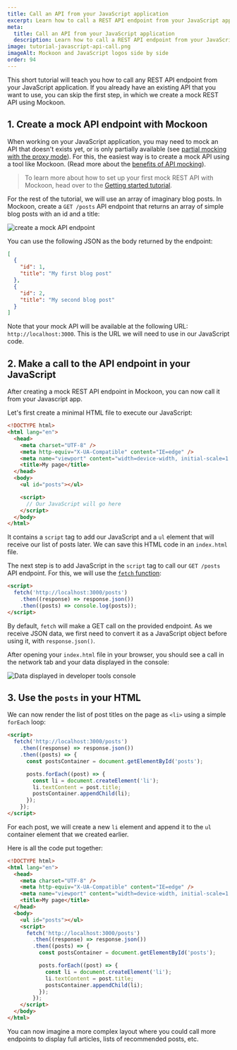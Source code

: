 ```yaml
---
title: Call an API from your JavaScript application
excerpt: Learn how to call a REST API endpoint from your JavaScript application and mock it using Mockoon API mocking tools
meta:
  title: Call an API from your JavaScript application
  description: Learn how to call a REST API endpoint from your JavaScript application and mock it using Mockoon API mocking tools
image: tutorial-javascript-api-call.png
imageAlt: Mockoon and JavaScript logos side by side
order: 94
---
```


This short tutorial will teach you how to call any REST API endpoint from your JavaScript application. If you already have an existing API that you want to use, you can skip the first step, in which we create a mock REST API using Mockoon.

## 1. Create a mock API endpoint with Mockoon

When working on your JavaScript application, you may need to mock an API that doesn't exists yet, or is only partially available (see [partial mocking with the proxy mode](docs:proxy-mode)). For this, the easiest way is to create a mock API using a tool like Mockoon. (Read more about the [benefits of API mocking](/use-cases/)).

> To learn more about how to set up your first mock REST API with Mockoon, head over to the [Getting started tutorial](tutorials:getting-started).

For the rest of the tutorial, we will use an array of imaginary blog posts. In Mockoon, create a `GET /posts` API endpoint that returns an array of simple blog posts with an id and a title:

![create a mock API endpoint](/images/tutorials/blog-posts-mock-endpoint.png)

You can use the following JSON as the body returned by the endpoint:

```json
[
  {
    "id": 1,
    "title": "My first blog post"
  },
  {
    "id": 2,
    "title": "My second blog post"
  }
]
```

Note that your mock API will be available at the following URL: `http://localhost:3000`. This is the URL we will need to use in our JavaScript code.

## 2. Make a call to the API endpoint in your JavaScript

After creating a mock REST API endpoint in Mockoon, you can now call it from your Javascript app.

Let's first create a minimal HTML file to execute our JavaScript:

```html
<!DOCTYPE html>
<html lang="en">
  <head>
    <meta charset="UTF-8" />
    <meta http-equiv="X-UA-Compatible" content="IE=edge" />
    <meta name="viewport" content="width=device-width, initial-scale=1.0" />
    <title>My page</title>
  </head>
  <body>
    <ul id="posts"></ul>

    <script>
      // Our JavaScript will go here
    </script>
  </body>
</html>
```

It contains a `script` tag to add our JavaScript and a `ul` element that will receive our list of posts later.
We can save this HTML code in an `index.html` file.

The next step is to add JavaScript in the `script` tag to call our `GET /posts` API endpoint. For this, we will use the [`fetch` function](https://developer.mozilla.org/en-US/docs/Web/API/Fetch_API/Using_Fetch):

```html
<script>
  fetch('http://localhost:3000/posts')
    .then((response) => response.json())
    .then((posts) => console.log(posts));
</script>
```

By default, `fetch` will make a GET call on the provided endpoint. As we receive JSON data, we first need to convert it as a JavaScript object before using it, with `response.json()`.

After opening your `index.html` file in your browser, you should see a call in the network tab and your data displayed in the console:

![Data displayed in developer tools console](/images/tutorials/javascript-api-call/javascript-data-console.png)

## 3. Use the `posts` in your HTML

We can now render the list of post titles on the page as `<li>` using a simple `forEach` loop:

```html
<script>
  fetch('http://localhost:3000/posts')
    .then((response) => response.json())
    .then((posts) => {
      const postsContainer = document.getElementById('posts');

      posts.forEach((post) => {
        const li = document.createElement('li');
        li.textContent = post.title;
        postsContainer.appendChild(li);
      });
    });
</script>
```

For each post, we will create a new `li` element and append it to the `ul` container element that we created earlier.

Here is all the code put together:

```html
<!DOCTYPE html>
<html lang="en">
  <head>
    <meta charset="UTF-8" />
    <meta http-equiv="X-UA-Compatible" content="IE=edge" />
    <meta name="viewport" content="width=device-width, initial-scale=1.0" />
    <title>My page</title>
  </head>
  <body>
    <ul id="posts"></ul>
    <script>
      fetch('http://localhost:3000/posts')
        .then((response) => response.json())
        .then((posts) => {
          const postsContainer = document.getElementById('posts');

          posts.forEach((post) => {
            const li = document.createElement('li');
            li.textContent = post.title;
            postsContainer.appendChild(li);
          });
        });
    </script>
  </body>
</html>
```

You can now imagine a more complex layout where you could call more endpoints to display full articles, lists of recommended posts, etc.
